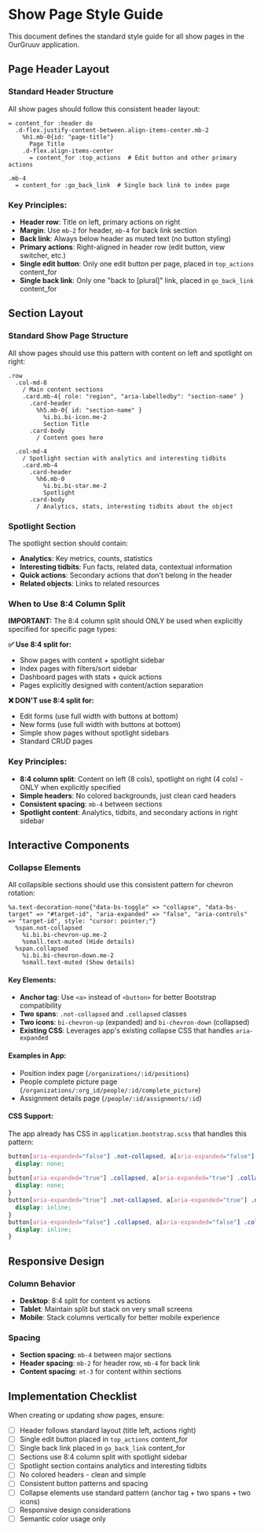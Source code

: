 # Show Page Style Guide

This document defines the standard style guide for all show pages in the OurGruuv application.

## Page Header Layout

### Standard Header Structure
All show pages should follow this consistent header layout:

```haml
= content_for :header do
  .d-flex.justify-content-between.align-items-center.mb-2
    %h1.mb-0{id: "page-title"}
      Page Title
    .d-flex.align-items-center
      = content_for :top_actions  # Edit button and other primary actions

.mb-4
  = content_for :go_back_link  # Single back link to index page
```

### Key Principles:
- **Header row**: Title on left, primary actions on right
- **Margin**: Use `mb-2` for header, `mb-4` for back link section
- **Back link**: Always below header as muted text (no button styling)
- **Primary actions**: Right-aligned in header row (edit button, view switcher, etc.)
- **Single edit button**: Only one edit button per page, placed in `top_actions` content_for
- **Single back link**: Only one "back to [plural]" link, placed in `go_back_link` content_for

## Section Layout

### Standard Show Page Structure
All show pages should use this pattern with content on left and spotlight on right:

```haml
.row
  .col-md-8
    / Main content sections
    .card.mb-4{ role: "region", "aria-labelledby": "section-name" }
      .card-header
        %h5.mb-0{ id: "section-name" }
          %i.bi.bi-icon.me-2
          Section Title
      .card-body
        / Content goes here
  
  .col-md-4
    / Spotlight section with analytics and interesting tidbits
    .card.mb-4
      .card-header
        %h6.mb-0
          %i.bi.bi-star.me-2
          Spotlight
      .card-body
        / Analytics, stats, interesting tidbits about the object
```

### Spotlight Section
The spotlight section should contain:
- **Analytics**: Key metrics, counts, statistics
- **Interesting tidbits**: Fun facts, related data, contextual information
- **Quick actions**: Secondary actions that don't belong in the header
- **Related objects**: Links to related resources

### When to Use 8:4 Column Split
**IMPORTANT:** The 8:4 column split should ONLY be used when explicitly specified for specific page types:

**✅ Use 8:4 split for:**
- Show pages with content + spotlight sidebar
- Index pages with filters/sort sidebar
- Dashboard pages with stats + quick actions
- Pages explicitly designed with content/action separation

**❌ DON'T use 8:4 split for:**
- Edit forms (use full width with buttons at bottom)
- New forms (use full width with buttons at bottom)
- Simple show pages without spotlight sidebars
- Standard CRUD pages

### Key Principles:
- **8:4 column split**: Content on left (8 cols), spotlight on right (4 cols) - ONLY when explicitly specified
- **Simple headers**: No colored backgrounds, just clean card headers
- **Consistent spacing**: `mb-4` between sections
- **Spotlight content**: Analytics, tidbits, and secondary actions in right sidebar

## Interactive Components

### Collapse Elements
All collapsible sections should use this consistent pattern for chevron rotation:

```haml
%a.text-decoration-none{"data-bs-toggle" => "collapse", "data-bs-target" => "#target-id", "aria-expanded" => "false", "aria-controls" => "target-id", style: "cursor: pointer;"}
  %span.not-collapsed
    %i.bi.bi-chevron-up.me-2
    %small.text-muted (Hide details)
  %span.collapsed
    %i.bi.bi-chevron-down.me-2
    %small.text-muted (Show details)
```

#### Key Elements:
- **Anchor tag**: Use `<a>` instead of `<button>` for better Bootstrap compatibility
- **Two spans**: `.not-collapsed` and `.collapsed` classes
- **Two icons**: `bi-chevron-up` (expanded) and `bi-chevron-down` (collapsed)
- **Existing CSS**: Leverages app's existing collapse CSS that handles `aria-expanded`

#### Examples in App:
- Position index page (`/organizations/:id/positions`)
- People complete picture page (`/organizations/:org_id/people/:id/complete_picture`)
- Assignment details page (`/people/:id/assignments/:id`)

#### CSS Support:
The app already has CSS in `application.bootstrap.scss` that handles this pattern:
```scss
button[aria-expanded="false"] .not-collapsed, a[aria-expanded="false"] .not-collapsed {
  display: none;
}
button[aria-expanded="true"] .collapsed, a[aria-expanded="true"] .collapsed {
  display: none;
}
button[aria-expanded="true"] .not-collapsed, a[aria-expanded="true"] .not-collapsed {
  display: inline;
}
button[aria-expanded="false"] .collapsed, a[aria-expanded="false"] .collapsed {
  display: inline;
}
```

## Responsive Design

### Column Behavior
- **Desktop**: 8:4 split for content vs actions
- **Tablet**: Maintain split but stack on very small screens
- **Mobile**: Stack columns vertically for better mobile experience

### Spacing
- **Section spacing**: `mb-4` between major sections
- **Header spacing**: `mb-2` for header row, `mb-4` for back link
- **Content spacing**: `mt-3` for content within sections

## Implementation Checklist

When creating or updating show pages, ensure:
- [ ] Header follows standard layout (title left, actions right)
- [ ] Single edit button placed in `top_actions` content_for
- [ ] Single back link placed in `go_back_link` content_for
- [ ] Sections use 8:4 column split with spotlight sidebar
- [ ] Spotlight section contains analytics and interesting tidbits
- [ ] No colored headers - clean and simple
- [ ] Consistent button patterns and spacing
- [ ] Collapse elements use standard pattern (anchor tag + two spans + two icons)
- [ ] Responsive design considerations
- [ ] Semantic color usage only
